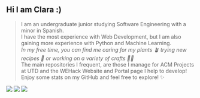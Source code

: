 ## Hi I am Clara :)
> I am an undergraduate junior studying Software Engineering with a minor in Spanish.
\
I have the most experience with Web Development, but I am also gaining more experience with Python and Machine Learning.
\
*In my free time, you can find me caring for my plants 🪴 trying new recipes 🍳 or working on a variety of crafts 🧶🎨*
\
The main repositories I frequent, are those I manage for ACM Projects at UTD and the WEHack Website and Portal page I help to develop!
\
Enjoy some stats on my GitHub and feel free to explore! ✨
>

![](http://github-profile-summary-cards.vercel.app/api/cards/profile-details?username=ClaraConner&theme=zenburn)
![](http://github-profile-summary-cards.vercel.app/api/cards/most-commit-language?username=ClaraConner&theme=zenburn)
![](http://github-profile-summary-cards.vercel.app/api/cards/stats?username=ClaraConner&theme=zenburn)


<!--
**ClaraConner/ClaraConner** is a ✨ _special_ ✨ repository because its `README.md` (this file) appears on your GitHub profile.

Here are some ideas to get you started:

- 🔭 I’m currently working on ...
- 🌱 I’m currently learning ...
- 👯 I’m looking to collaborate on ...
- 🤔 I’m looking for help with ...
- 💬 Ask me about ...
- 📫 How to reach me: ...
- 😄 Pronouns: ...
- ⚡ Fun fact: ...
-->
